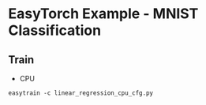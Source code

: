 # EasyTorch Example - MNIST Classification

## Train

* CPU

```shell
easytrain -c linear_regression_cpu_cfg.py
```
